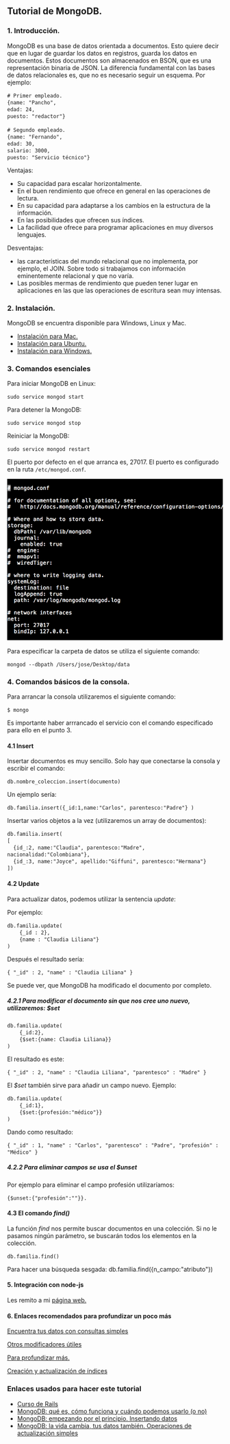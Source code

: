## Tutorial de MongoDB.


### 1. Introducción.

MongoDB es una base de datos orientada a documentos. Esto quiere decir que en lugar de guardar los datos en registros, guarda los datos en documentos. Estos documentos son almacenados en BSON, que es una representación binaria de JSON. La diferencia fundamental con las bases de datos relacionales es, que no es necesario seguir un esquema.
Por ejemplo:

	# Primer empleado.
	{name: "Pancho",
	edad: 24,
	puesto: "redactor"}

	# Segundo empleado.
	{name: "Fernando",
	edad: 30,
	salario: 3000,
	puesto: "Servicio técnico"}

Ventajas:
*	Su capacidad para escalar horizontalmente.
*	En el buen rendimiento que ofrece en general en las operaciones de lectura.
* En su capacidad para adaptarse a los cambios en la estructura de la información.
* En las posibilidades que ofrecen sus índices.
* La facilidad que ofrece para programar aplicaciones en muy diversos lenguajes.

Desventajas:
*	las características del mundo relacional que no implementa, por ejemplo, el JOIN. Sobre todo si trabajamos con información eminentemente relacional y que no varía.
* Las posibles mermas de rendimiento que pueden tener lugar en aplicaciones en las que las operaciones de escritura sean muy intensas.

### 2. Instalación.

MongoDB se encuentra disponible para Windows, Linux y Mac.

* [Instalación para Mac.](https://docs.mongodb.org/manual/tutorial/install-mongodb-on-os-x/)
* [Instalación para Ubuntu.](https://docs.mongodb.org/manual/administration/install-on-linux/)
* [Instalación para Windows.](https://docs.mongodb.org/manual/tutorial/install-mongodb-on-windows/)

### 3. Comandos esenciales

Para iniciar MongoDB en Linux:

	sudo service mongod start

Para detener la MongoDB:

	sudo service mongod stop

Reiniciar la MongoDB:

	sudo service mongod restart

El puerto por defecto en el que arranca es, 27017. El puerto es configurado en la ruta `/etc/mongod.conf`.

![/etc/mongod.conf](imagenesMarkdown/mongod.conf.png)

Para especificar la carpeta de datos se utiliza el siguiente comando:

	mongod --dbpath /Users/jose/Desktop/data


### 4. Comandos básicos de la consola.

Para arrancar la consola utilizaremos el siguiente comando:

	$ mongo

Es importante haber arrrancado el servicio con el comando especificado para ello en el punto 3.

#### 4.1	Insert

Insertar documentos es muy sencillo. Solo hay que conectarse la consola y escribir el comando:

	db.nombre_coleccion.insert(documento)

Un ejemplo sería:

	db.familia.insert({_id:1,name:"Carlos", parentesco:"Padre"} )

Insertar varios objetos a la vez (utilizaremos un array de documentos):

	db.familia.insert(
	[
	  {id_:2, name:"Claudia", parentesco:"Madre", nacionalidad:"Colombiana"},
	  {id_:3, name:"Joyce", apellido:"Giffuni", parentesco:"Hermana"}
	])

#### 4.2	Update

Para actualizar datos, podemos utilizar la sentencia *update*:

Por ejemplo:

	db.familia.update(
		{_id : 2},
		{name : "Claudia Liliana"}
	)

Después el resultado sería:


	{ "_id" : 2, "name" : "Claudia Liliana" }

Se puede ver, que MongoDB ha modificado el documento por completo.

##### 4.2.1	Para modificar el documento sin que nos cree uno nuevo, utilizaremos: *$set*

	db.familia.update(
		{_id:2},
		{$set:{name: Claudia Liliana}}
	)

El resultado es este:

	{ "_id" : 2, "name" : "Claudia Liliana", "parentesco" : "Madre" }

El *$set* también sirve para añadir un campo nuevo. Ejemplo:

	db.familia.update(
		{_id:1},
		{$set:{profesión:"médico"}}
	)

Dando como resultado:

	{ "_id" : 1, "name" : "Carlos", "parentesco" : "Padre", "profesión" : "Médico" }

##### 4.2.2 Para eliminar campos se usa el *$unset*

 Por ejemplo para eliminar el campo profesión utilizaríamos:

 	{$unset:{"profesión":""}}.

#### 4.3 El comando *find()*

La función *find* nos permite buscar documentos en una colección. Si no le pasamos ningún parámetro, se buscarán todos los elementos en la colección.

	db.familia.find()

Para hacer una búsqueda sesgada:
	db.familia.find({n_campo:"atributo"})

#### 5. Integración con node-js
Les remito a mi [página web.](https://tutorial-alu0100770551.herokuapp.com/tutorial/node/)

#### 6.	Enlaces recomendados para profundizar un poco más

[Encuentra tus datos con consultas simples](http://www.genbetadev.com/trabajar-como-desarrollador/mongodb-encuentra-tus-datos-con-consultas-simples)

[Otros modificadores útiles](http://www.genbetadev.com/bases-de-datos/mongodb-la-vida-cambia-tus-datos-tambien-operaciones-de-actualizacion-simples)

[Para profundizar más.](http://www.genbetadev.com/bases-de-datos/mongodb-la-vida-cambia-tus-datos-tambien-actualiza-subdocumentos-y-anade-datos-a-un-array)

[Creación y actualización de índices](http://www.genbetadev.com/bases-de-datos/mongodb-creacion-y-utilizacion-de-indices)

### Enlaces usados para hacer este tutorial

* [Curso de Rails](http://cursoderails.com/cuando-usar-mongodb)
*	[MongoDB: qué es, cómo funciona y cuándo podemos usarlo (o no)](http://www.genbetadev.com/bases-de-datos/mongodb-que-es-como-funciona-y-cuando-podemos-usarlo-o-no)
* [MongoDB: empezando por el principio. Insertando datos](http://www.genbetadev.com/bases-de-datos/mongodb-empezando-por-el-principio-insertando-datos)
* [MongoDB: la vida cambia, tus datos también. Operaciones de actualización simples](http://www.genbetadev.com/bases-de-datos/mongodb-la-vida-cambia-tus-datos-tambien-operaciones-de-actualizacion-simples)
